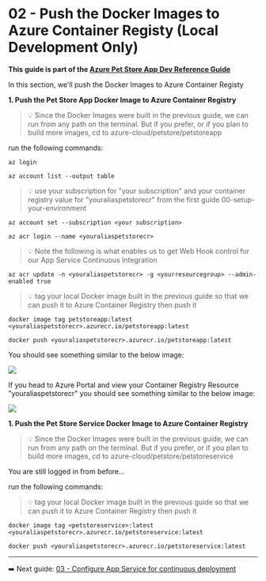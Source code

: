 # 02 - Push the Docker Images to Azure Container Registy (Local Development Only)

__This guide is part of the [Azure Pet Store App Dev Reference Guide](../README.md)__

In this section, we'll push the Docker Images to Azure Container Registy

**1. Push the Pet Store App Docker Image to Azure Container Registry**

> 💡 Since the Docker Images were built in the previous guide, we can run from any path on the terminal. But if you prefer, or if you plan to build more images, cd to azure-cloud/petstore/petstoreapp 

run the following commands:

```az login``` 

```az account list --output table```

> 💡 use your subscription for "your subscription" and your container registry value for "youraliaspetstorecr" from the first guide 00-setup-your-environment

```az account set --subscription <your subscription>```

```az acr login --name <youraliaspetstorecr>```

> 💡 Note the following is what enables us to get Web Hook control for our App Service Continuous Integration

```az acr update -n <youraliaspetstorecr> -g <yourresourcegroup> --admin-enabled true```

> 💡 tag your local Docker image built in the previous guide so that we can push it to Azure Container Registry then push it

```docker image tag petstoreapp:latest <youraliaspetstorecr>.azurecr.io/petstoreapp:latest```

```docker push <youraliaspetstorecr>.azurecr.io/petstoreapp:latest```

You should see something similar to the below image:

![](images/petstoreapp_push.png)

If you head to Azure Portal and view your Container Registry Resource "youraliaspetstorecr" you should see something similar to the below image:

![](images/petstoreapp_cr.png)

**1. Push the Pet Store Service Docker Image to Azure Container Registry**

> 💡 Since the Docker Images were built in the previous guide, we can run from any path on the terminal. But if you prefer, or if you plan to build more images, cd to azure-cloud/petstore/petstoreservice

You are still logged in from before...

run the following commands:

> 💡 tag your local Docker image built in the previous guide so that we can push it to Azure Container Registry then push it

```docker image tag <petstoreservice>:latest <youraliaspetstorecr>.azurecr.io/petstoreservice:latest```

```docker push <youraliaspetstorecr>.azurecr.io/petstoreservice:latest```

---
➡️ Next guide: [03 - Configure App Service for continuous deployment](../03-configure-app-service-for-ci/README.md)